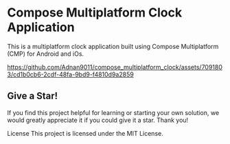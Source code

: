 # Compose Multiplatform Clock Application

This is a multiplatform clock application built using Compose Multiplatform (CMP) for Android and
iOs.

https://github.com/Adnan9011/compose_multiplatform_clock/assets/7091803/cd1b0cb6-2cdf-48fa-9bd9-f4810d9a2859

## Give a Star!

If you find this project helpful for learning or starting your own solution, we would greatly
appreciate it if you could give it a star. Thank you!

License
This project is licensed under the MIT License.